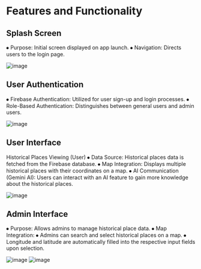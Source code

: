 # Features and Functionality
## Splash Screen
⦁	Purpose: Initial screen displayed on app launch.
⦁	Navigation: Directs users to the login page.

![image](https://github.com/user-attachments/assets/c3ab9726-2a98-42b8-8ae5-b734089fb0ea)

## User Authentication
⦁	Firebase Authentication: Utilized for user sign-up and login processes.
⦁	Role-Based Authentication: Distinguishes between general users and admin users.

![image](https://github.com/user-attachments/assets/168b11c0-eb7a-4e3b-8d55-03ca5c942d36)

## User Interface
Historical Places Viewing (User)
⦁	Data Source: Historical places data is fetched from the Firebase database.
⦁	Map Integration: Displays multiple historical places with their coordinates on a map.
⦁	AI Communication (Gemini AI): Users can interact with an AI feature to gain more knowledge about the historical places.

![image](https://github.com/user-attachments/assets/d84764c5-cfbe-40eb-a53c-8234caa2a8e8)

## Admin Interface
⦁	Purpose: Allows admins to manage historical place data.
⦁	Map Integration:
⦁	Admins can search and select historical places on a map.
⦁	Longitude and latitude are automatically filled into the respective input fields upon selection.

![image](https://github.com/user-attachments/assets/cea705be-7d87-4666-86fe-dcf74695e7c3)
![image](https://github.com/user-attachments/assets/1ed4c008-9492-40d4-84f9-e120e88e7280)

